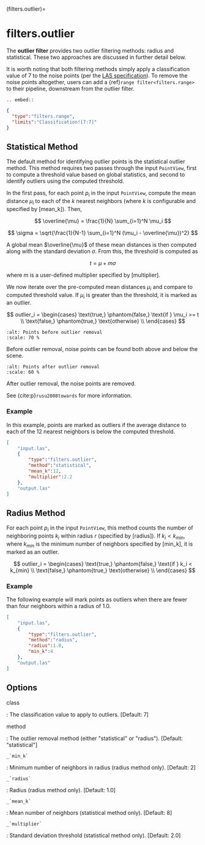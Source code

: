 (filters.outlier)=

# filters.outlier

The **outlier filter** provides two outlier filtering methods: radius and
statistical. These two approaches are discussed in further detail below.

It is worth noting that both filtering methods simply apply a classification
value of 7 to the noise points (per the [LAS specification]).
To remove the noise
points altogether, users can add a {ref}`range filter<filters.range>` to their
pipeline, downstream from the outlier filter.

```{eval-rst}
.. embed::
```

```json
{
  "type":"filters.range",
  "limits":"Classification![7:7]"
}
```

## Statistical Method

The default method for identifying outlier points is the statistical outlier method. This method requires two passes through the input `PointView`, first to compute a threshold value based on global statistics, and second to identify outliers using the computed threshold.

In the first pass, for each point $p_i$ in the input `PointView`, compute the mean distance $\mu_i$ to each of the $k$ nearest neighbors (where $k$ is configurable and specified by [mean_k]). Then,

$$
\overline{\mu} = \frac{1}{N} \sum_{i=1}^N \mu_i
$$

$$
\sigma = \sqrt{\frac{1}{N-1} \sum_{i=1}^N (\mu_i - \overline{\mu})^2}
$$

A global mean $\overline{\mu}$ of these mean distances is then computed along with the standard deviation $\sigma$. From this, the threshold is computed as

$$
t = \mu + m\sigma
$$

where $m$ is a user-defined multiplier specified by [multiplier].

We now iterate over the pre-computed mean distances $\mu_i$ and compare to computed threshold value. If $\mu_i$ is greater than the threshold, it is marked as an outlier.

$$
outlier_i = \begin{cases}
    \text{true,} \phantom{false,} \text{if } \mu_i >= t \\
    \text{false,} \phantom{true,} \text{otherwise} \\
\end{cases}
$$

```{figure} filters.statisticaloutlier.img1.png
:alt: Points before outlier removal
:scale: 70 %
```

Before outlier removal, noise points can be found both above and below the
scene.

```{figure} filters.statisticaloutlier.img2.png
:alt: Points after outlier removal
:scale: 60 %
```

After outlier removal, the noise points are removed.

See {cite:p}`rusu2008towards` for more information.

### Example

In this example, points are marked as outliers if the average distance to each
of the 12 nearest neighbors is below the computed threshold.

```json
[
    "input.las",
    {
        "type":"filters.outlier",
        "method":"statistical",
        "mean_k":12,
        "multiplier":2.2
    },
    "output.las"
]
```

## Radius Method

For each point $p_i$ in the input `PointView`, this method counts the
number of neighboring points $k_i$ within radius $r$ (specified by
[radius]). If $k_i<k_{min}$, where $k_{min}$ is the minimum number
of neighbors specified by [min_k], it is marked as an outlier.

$$
outlier_i = \begin{cases}
    \text{true,} \phantom{false,} \text{if } k_i < k_{min} \\
    \text{false,} \phantom{true,} \text{otherwise} \\
\end{cases}
$$

### Example

The following example will mark points as outliers when there are fewer than
four neighbors within a radius of 1.0.

```json
[
    "input.las",
    {
        "type":"filters.outlier",
        "method":"radius",
        "radius":1.0,
        "min_k":4
    },
    "output.las"
]
```

## Options

class

: The classification value to apply to outliers. \[Default: 7\]

method

: The outlier removal method (either "statistical" or "radius").
  \[Default: "statistical"\]

`` _`min_k` ``

: Minimum number of neighbors in radius (radius method only). \[Default: 2\]

`` _`radius` ``

: Radius (radius method only). \[Default: 1.0\]

`` _`mean_k` ``

: Mean number of neighbors (statistical method only). \[Default: 8\]

`` _`multiplier` ``

: Standard deviation threshold (statistical method only). \[Default: 2.0\]

```{include} filter_opts.md
```

[las specification]: http://www.asprs.org/a/society/committees/standards/LAS_1_4_r13.pdf
